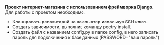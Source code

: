 **Проект интернет-магазина с использованием фреймворка Django.**
Для работы с проектом необходимо.  
- Клонировать репозиторий на компьютер используя SSH ключ.
- Создать зависимости, выполнив команду poetry install.
- Создать файл с названием config.py в папке config, в него записать пароль для подключения к базе данных (PASSWORD="ваш пароль") 


